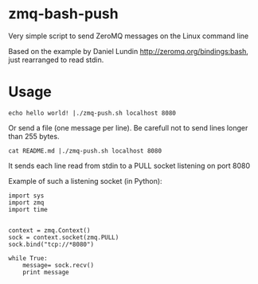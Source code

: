 zmq-bash-push
=============

Very simple script to send ZeroMQ messages on the Linux command line

Based on the example by Daniel Lundin http://zeromq.org/bindings:bash, just rearranged to read stdin.

Usage
========

    echo hello world! |./zmq-push.sh localhost 8080

Or send a file (one message per line). Be carefull not to send lines longer than 255 bytes.

    cat README.md |./zmq-push.sh localhost 8080

It sends each line read from stdin to a PULL socket listening on port 8080

Example of such a  listening socket (in Python):

    import sys
    import zmq
    import time


    context = zmq.Context()
    sock = context.socket(zmq.PULL)
    sock.bind("tcp://*8080")

    while True:
        message= sock.recv()
        print message
